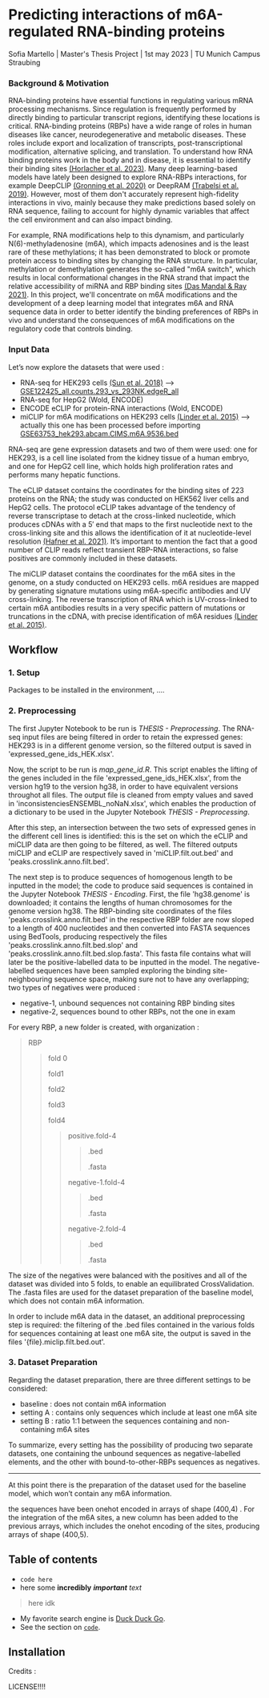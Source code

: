 
# Predicting interactions of m6A-regulated RNA-binding proteins 

Sofia Martello   |   Master's Thesis Project   |   1st may 2023   |   TU Munich Campus Straubing 

### Background & Motivation

RNA-binding proteins have essential functions in regulating various mRNA processing mechanisms. Since regulation is frequently performed by directly binding to particular transcript regions, identifying these locations is critical. 
RNA-binding proteins (RBPs) have a wide range of roles in human diseases like cancer, neurodegenerative and metabolic diseases. These roles include export and localization of transcripts, post-transcriptional modification, alternative splicing, and translation. To understand how RNA binding proteins work in the body and in disease, it is essential to identify their binding sites [(Horlacher et al. 2023)](https://doi.org/10.1101/2023.02.14.528560). 
Many deep learning-based models have lately been designed to explore RNA-RBPs interactions, for example DeepCLIP [(Gronning et al. 2020)](https://academic.oup.com/nar/article/48/13/7099/5859960) or DeepRAM [(Trabelsi et al. 2019)](https://academic.oup.com/bioinformatics/article/35/14/i269/5529112). However, most of them don't accurately represent high-fidelity interactions in vivo, mainly because they make predictions based solely on RNA sequence, failing to account for highly dynamic variables that affect the cell environment and can also impact binding. 


For example, RNA modifications help to this dynamism, and particularly N(6)-methyladenosine (m6A), which impacts adenosines and is the least rare of these methylations; it has been demonstrated to block or promote protein access to binding sites by changing the RNA structure. In particular, methylation or demethylation generates the so-called "m6A switch", which results in local conformational changes in the RNA strand that impact the relative accessibility of miRNA and RBP binding sites [(Das Mandal & Ray 2021)](https://doi.org/10.1016/j.ygeno.2020.12.027). 
In this project, we'll concentrate on m6A modifications and the development of a deep learning model that integrates m6A and RNA sequence data in order to better identify the binding preferences of RBPs in vivo and understand the consequences of m6A modifications on the regulatory code that controls binding. 



### Input Data 

Let’s now explore the datasets that were used :

- RNA-seq for HEK293 cells [(Sun et al. 2018)](https://pubmed.ncbi.nlm.nih.gov/30526041/) --> [GSE122425_all.counts.293_vs_293NK.edgeR_all](https://www.ncbi.nlm.nih.gov/geo/query/acc.cgi?acc=GSE122425)
- RNA-seq for HepG2 (Wold, ENCODE) 
- ENCODE eCLIP for protein-RNA interactions (Wold, ENCODE)
- miCLIP for m6A modifications on HEK293 cells [(Linder et al. 2015)](https://pubmed.ncbi.nlm.nih.gov/26121403/) --> actually this one has been processed before importing [GSE63753_hek293.abcam.CIMS.m6A.9536.bed](https://www.ncbi.nlm.nih.gov/geo/query/acc.cgi?acc=GSE63753)


RNA-seq are gene expression datasets and two of them were used: one for HEK293, is a cell line isolated from the kidney tissue of a human embryo, and one for HepG2 cell line, which holds high proliferation rates and performs many hepatic functions. 

The eCLIP dataset contains the coordinates for the binding sites of 223 proteins on the RNA; the study was conducted on HEK562 liver cells and HepG2 cells. The protocol eCLIP takes advantage of the tendency of reverse transcriptase to detach at the cross-linked nucleotide, which produces cDNAs with a 5′ end that maps to the first nucleotide next to the cross-linking site and this allows the identification of it at nucleotide-level resolution [(Hafner et al. 2021)](https://www.nature.com/articles/s43586-021-00018-1). It’s important to mention the fact that a good number of CLIP reads reflect transient RBP-RNA interactions, so false positives are commonly included in these datasets.  

The miCLIP dataset contains the coordinates for the m6A sites in the genome, on a study conducted on HEK293 cells. m6A residues are mapped by generating signature mutations using m6A-specific antibodies and UV cross-linking. The reverse transcription of RNA which is UV-cross-linked to certain m6A antibodies results in a very specific pattern of mutations or truncations in the cDNA, with precise identification of m6A residues [(Linder et al. 2015)](https://pubmed.ncbi.nlm.nih.gov/26121403/). 

## Workflow 

### 1. Setup 

Packages to be installed in the environment, ....  


### 2. Preprocessing 

The first Jupyter Notebook to be run is *THESIS - Preprocessing*. 
The RNA-seq input files are being filtered in order to retain the expressed genes: HEK293 is in a different genome version, so the filtered output is saved in 'expressed_gene_ids_HEK.xlsx'. 

Now, the script to be run is *map_gene_id.R*. This script enables the lifting of the genes included in the file 'expressed_gene_ids_HEK.xlsx', from the version hg19 to the version hg38, in order to have equivalent versions throughot all files. The output file is cleaned from empty values and saved in 'inconsistenciesENSEMBL_noNaN.xlsx', which enables the production of a dictionary to be used in the Jupyter Notebook *THESIS - Preprocessing*. 

After this step, an intersection between the two sets of expressed genes in the different cell lines is identified: this is the set on which the eCLIP and miCLIP data are then going to be filtered, as well. The filtered outputs miCLIP and eCLIP are respectively saved in 'miCLIP.filt.out.bed' and 'peaks.crosslink.anno.filt.bed'. 

The next step is to produce sequences of homogenous length to be inputted in the model; the code to produce said sequences is contained in the Jupyter Notebook *THESIS - Encoding*. 
First, the file 'hg38.genome' is downloaded; it contains the lengths of human chromosomes for the genome version hg38. The RBP-binding site coordinates of the files 'peaks.crosslink.anno.filt.bed' in the respective RBP folder are now sloped to a length of 400 nucleotides and then converted into FASTA sequences using BedTools, producing respectively the files 'peaks.crosslink.anno.filt.bed.slop' and 'peaks.crosslink.anno.filt.bed.slop.fasta'. 
This fasta file contains what will later be the positive-labelled data to be inputted in the model. 
The negative-labelled sequences have been sampled exploring the binding site-neighbouring sequence space, making sure not to have any overlapping; two types of negatives were produced :

- negative-1, unbound sequences not containing RBP binding sites
- negative-2, sequences bound to other RBPs, not the one in exam 

For every RBP, a new folder is created, with organization : 
>RBP
> 
>>fold 0
>>
>>fold1
>>
>>fold2
>>
>>fold3
>>
>>fold4
>> 
>>>positive.fold-4
>>>
>>>>.bed
>>>>
>>>>.fasta
>>>>
>>>negative-1.fold-4
>>>
>>>>.bed
>>>>
>>>>.fasta
>>>>
>>>negative-2.fold-4
>>>
>>>>.bed
>>>>
>>>>.fasta
>>>>

The size of the negatives were balanced with the positives and all of the dataset was divided into 5 folds, to enable an equilibrated CrossValidation. The .fasta files are used for the dataset preparation of the baseline model, which does not contain m6A information. 

In order to include m6A data in the dataset, an additional preprocessing step is required: the filtering of the .bed files contained in the various folds for sequences containing at least one m6A site, the output is saved in the files '{file}.miclip.filt.bed.out'.  


### 3. Dataset Preparation 

Regarding the dataset preparation, there are three different settings to be considered: 
- baseline : does not contain m6A information
- setting A : contains only sequences which include at least one m6A site
- setting B : ratio 1:1 between the sequences containing and non-containing m6A sites 

To summarize, every setting has the possibility of producing two separate datasets, one containing the unbound sequences as negative-labelled elements, and the other with bound-to-other-RBPs sequences as negatives.





-------------------------

At this point there is the preparation of the dataset used for the baseline model, which won’t contain any m6A information. 

the sequences have been onehot encoded in arrays of shape (400,4) . For the integration of  the m6A sites, a new column has been added to the previous arrays, which includes the onehot encoding of the sites, producing arrays of shape (400,5). 





## Table of contents
- `code here` 
- here some **incredibly** ***important*** *text*
>here idk
- My favorite search engine is [Duck Duck Go](https://duckduckgo.com).
- See the section on [`code`](#code).
## Installation 


Credits : 

LICENSE!!!!
